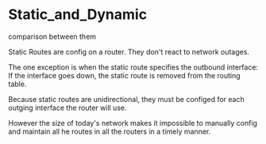 # Static_and_Dynamic
comparison between them

Static Routes are config on a router. They don't react to network outages. 

The one exception is when the static route specifies the outbound interface: If the interface goes down, the static route is removed from the routing table.

Because static routes are unidirectional, they must be configed for each outging interface the router will use.

However the size of today's network makes it impossible to manually config and maintain all he routes in all the routers in a timely manner.




